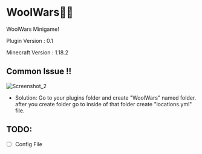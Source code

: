 # WoolWars:red_circle::large_blue_circle:
WoolWars Minigame!

Plugin Version : 0.1

Minecraft Version : 1.18.2

## Common Issue :bangbang:
![Screenshot_2](https://user-images.githubusercontent.com/82614202/178006216-eaa0f5d2-3431-4d06-91ca-d2ff5a4d6666.png)
- Solution:
    Go to your plugins folder and create "WoolWars" named folder.
    after you create folder go to inside of that folder create "locations.yml" file.
    
## TODO:
  - [ ] Config File
